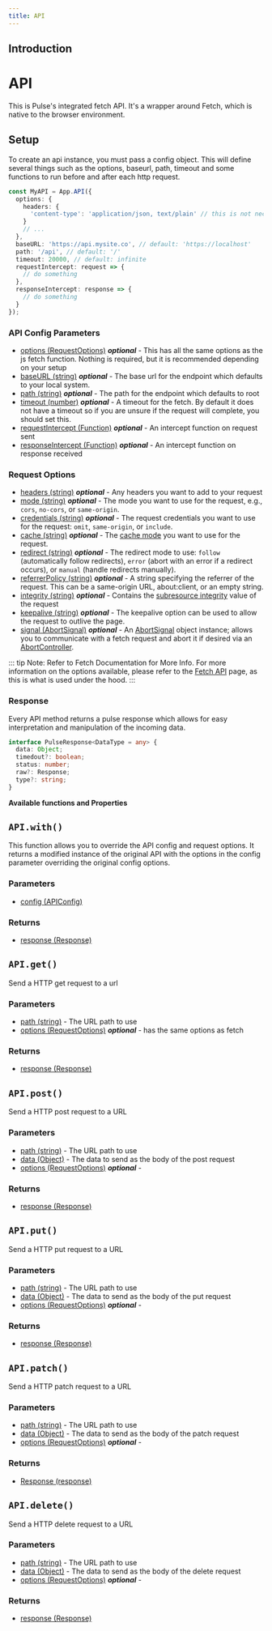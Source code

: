 ```yaml
---
title: API
---
```


## Introduction

# API

This is Pulse's integrated fetch API. It's a wrapper around Fetch, which is native to the browser environment.

## Setup

To create an api instance, you must pass a config object. This will define several things such as the options, baseurl, path, timeout and some functions to run before and after each http request.

```ts
const MyAPI = App.API({
  options: {
    headers: {
      'content-type': 'application/json, text/plain' // this is not necessary
    }
    // ...
  },
  baseURL: 'https://api.mysite.co', // default: 'https://localhost'
  path: '/api', // default: '/'
  timeout: 20000, // default: infinite
  requestIntercept: request => {
    // do something
  },
  responseIntercept: response => {
    // do something
  }
});
```

### API Config Parameters

- [options (RequestOptions)](#request-options) _**optional**_ - This has all the same options as the js fetch function. Nothing is required, but it is recommended depending on your setup
- [baseURL (string)]() _**optional**_ - The base url for the endpoint which defaults to your local system.
- [path (string)]() _**optional**_ - The path for the endpoint which defaults to root
- [timeout (number)]() _**optional**_ - A timeout for the fetch. By default it does not have a timeout so if you are unsure if the request will complete, you should set this.
- [requestIntercept (Function)]() _**optional**_ - An intercept function on request sent
- [responseIntercept (Function)]() _**optional**_ - An intercept function on response received

### Request Options

- [headers (string)]() _**optional**_ - Any headers you want to add to your request
- [mode (string)]() _**optional**_ - The mode you want to use for the request, e.g., `cors`, `no-cors`, or `same-origin`.
- [credentials (string)]() _**optional**_ - The request credentials you want to use for the request: `omit`, `same-origin`, or `include`.
- [cache (string)]() _**optional**_ - The [cache mode](https://developer.mozilla.org/en-US/docs/Web/API/Request/cache) you want to use for the request.
- [redirect (string)]() _**optional**_ - The redirect mode to use: `follow` (automatically follow redirects), `error` (abort with an error if a redirect occurs), or `manual` (handle redirects manually).
- [referrerPolicy (string)]() _**optional**_ - A string specifying the referrer of the request. This can be a same-origin URL, about:client, or an empty string.
- [integrity (string)]() _**optional**_ - Contains the [subresource integrity](https://developer.mozilla.org/en-US/docs/Web/Security/Subresource_Integrity) value of the request
- [keepalive (string)]() _**optional**_ - The keepalive option can be used to allow the request to outlive the page.
- [signal (AbortSignal)]() _**optional**_ - An [AbortSignal](https://developer.mozilla.org/en-US/docs/Web/API/AbortSignal) object instance; allows you to communicate with a fetch request and abort it if desired via an [AbortController](https://developer.mozilla.org/en-US/docs/Web/API/AbortController).

::: tip Note: Refer to Fetch Documentation for More Info.
For more information on the options available, please refer to the [Fetch API](https://developer.mozilla.org/en-US/docs/Web/API/WindowOrWorkerGlobalScope/fetch) page, as this is what is used under the hood.
:::

### Response

Every API method returns a pulse response which allows for easy interpretation and manipulation of the incoming data.

```ts
interface PulseResponse<DataType = any> {
  data: Object;
  timedout?: boolean;
  status: number;
  raw?: Response;
  type?: string;
}
```

**Available functions and Properties**

## `API.with()`

This function allows you to override the API config and request options. It returns a modified instance of the original API with the options in the config parameter overriding the original config options.

### Parameters

- [config (APIConfig)](#api-config-parameters)

### Returns

- [response (Response)](#response)

## `API.get()`

Send a HTTP get request to a url

### Parameters

- [path (string)]() - The URL path to use
- [options (RequestOptions)]() _**optional**_ - has the same options as fetch

### Returns

- [response (Response)](#response)

## `API.post()`

Send a HTTP post request to a URL

### Parameters

- [path (string)]() - The URL path to use
- [data (Object)]() - The data to send as the body of the post request
- [options (RequestOptions)]() _**optional**_ -

### Returns

- [response (Response)](#response)

## `API.put()`

Send a HTTP put request to a URL

### Parameters

- [path (string)]() - The URL path to use
- [data (Object)]() - The data to send as the body of the put request
- [options (RequestOptions)]() _**optional**_ -

### Returns

- [response (Response)](#response)

## `API.patch()`

Send a HTTP patch request to a URL

### Parameters

- [path (string)]() - The URL path to use
- [data (Object)]() - The data to send as the body of the patch request
- [options (RequestOptions)]() _**optional**_ -

### Returns

- [Response (response)](#response)

## `API.delete()`

Send a HTTP delete request to a URL

### Parameters

- [path (string)]() - The URL path to use
- [data (Object)]() - The data to send as the body of the delete request
- [options (RequestOptions)]() _**optional**_ -

### Returns

- [response (Response)](#response)
